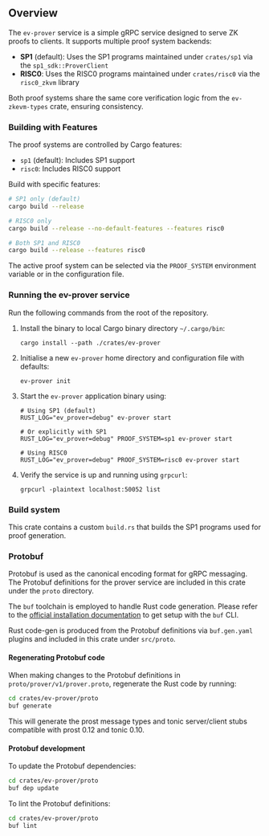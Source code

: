 ## Overview

The `ev-prover` service is a simple gRPC service designed to serve ZK proofs to clients.
It supports multiple proof system backends:
- **SP1** (default): Uses the SP1 programs maintained under `crates/sp1` via the `sp1_sdk::ProverClient`
- **RISC0**: Uses the RISC0 programs maintained under `crates/risc0` via the `risc0_zkvm` library

Both proof systems share the same core verification logic from the `ev-zkevm-types` crate, ensuring consistency.

### Building with Features

The proof systems are controlled by Cargo features:
- `sp1` (default): Includes SP1 support
- `risc0`: Includes RISC0 support

Build with specific features:
```bash
# SP1 only (default)
cargo build --release

# RISC0 only
cargo build --release --no-default-features --features risc0

# Both SP1 and RISC0
cargo build --release --features risc0
```

The active proof system can be selected via the `PROOF_SYSTEM` environment variable or in the configuration file.

### Running the ev-prover service

Run the following commands from the root of the repository.

1. Install the binary to local Cargo binary directory `~/.cargo/bin`:

    ```shell
    cargo install --path ./crates/ev-prover
    ```

2. Initialise a new `ev-prover` home directory and configuration file with defaults:

    ```shell
    ev-prover init
    ```

3. Start the `ev-prover` application binary using:

    ```shell
    # Using SP1 (default)
    RUST_LOG="ev_prover=debug" ev-prover start

    # Or explicitly with SP1
    RUST_LOG="ev_prover=debug" PROOF_SYSTEM=sp1 ev-prover start

    # Using RISC0
    RUST_LOG="ev_prover=debug" PROOF_SYSTEM=risc0 ev-prover start
    ```

4. Verify the service is up and running using `grpcurl`:

    ```shell
    grpcurl -plaintext localhost:50052 list
    ```

### Build system

This crate contains a custom `build.rs` that builds the SP1 programs used for proof generation.

### Protobuf

Protobuf is used as the canonical encoding format for gRPC messaging. The Protobuf definitions for the prover service are included in this crate under the `proto` directory.

The `buf` toolchain is employed to handle Rust code generation.
Please refer to the [official installation documentation](https://buf.build/docs/cli/installation/) to get setup with the `buf` CLI.

Rust code-gen is produced from the Protobuf definitions via `buf.gen.yaml` plugins and included in this crate under `src/proto`.

#### Regenerating Protobuf code

When making changes to the Protobuf definitions in `proto/prover/v1/prover.proto`, regenerate the Rust code by running:

```bash
cd crates/ev-prover/proto
buf generate
```

This will generate the prost message types and tonic server/client stubs compatible with prost 0.12 and tonic 0.10.

#### Protobuf development

To update the Protobuf dependencies:

```bash
cd crates/ev-prover/proto
buf dep update
```

To lint the Protobuf definitions:

```bash
cd crates/ev-prover/proto
buf lint
```
